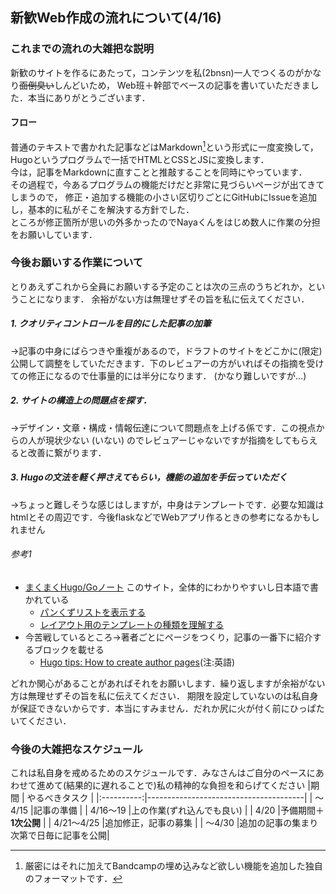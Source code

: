## 新歓Web作成の流れについて(4/16)

### これまでの流れの大雑把な説明
新歓のサイトを作るにあたって，コンテンツを私(2bnsn)一人でつくるのがかなり~~面倒臭い~~しんどいため，
Web班＋幹部でベースの記事を書いていただきました．本当にありがとうございます．

#### フロー
普通のテキストで書かれた記事などはMarkdown[^1]という形式に一度変換して，
Hugoというプログラムで一括でHTMLとCSSとJSに変換します．  
今は，記事をMarkdownに直すことと推敲することを同時にやっています．  
その過程で，今あるプログラムの機能だけだと非常に見づらいページが出てきてしまうので，
修正・追加する機能の小さい区切りごとにGitHubにIssueを追加し，基本的に私がそこを解決する方針でした．  
ところが修正箇所が思いの外多かったのでNayaくんをはじめ数人に作業の分担をお願いしています．

### 今後お願いする作業について
とりあえずこれから全員にお願いする予定のことは次の三点のうちどれか，ということになります．
余裕がない方は無理せずその旨を私に伝えてください．

##### 1. クオリティコントロールを目的にした記事の加筆
  →記事の中身にばらつきや重複があるので，ドラフトのサイトをどこかに(限定)公開して調整をしていただきます．下のレビュアーの方がいればその指摘を受けての修正になるので仕事量的には半分になります． (かなり難しいですが...)

##### 2. サイトの構造上の問題点を探す．
  →デザイン・文章・構成・情報伝達について問題点を上げる係です．この視点からの人が現状少ない (いない) のでレビュアーじゃないですが指摘をしてもらえると改善に繋がります．

##### 3. Hugoの文法を軽く押さえてもらい，機能の追加を手伝っていただく
  →ちょっと難しそうな感じはしますが，中身はテンプレートです．必要な知識はhtmlとその周辺です．今後flaskなどでWebアプリ作るときの参考になるかもしれません

  ###### 参考1
* [まくまくHugo/Goノート](https://maku77.github.io/hugo/)
    このサイト，全体的にわかりやすいし日本語で書かれている
  * [パンくずリストを表示する](https://maku77.github.io/hugo/template/breadcrumbs.html)
  * [レイアウト用のテンプレートの種類を理解する](https://maku77.github.io/hugo/layout/template-types.html)
 * 今苦戦しているところ→著者ごとにページをつくり，記事の一番下に紹介するブロックを載せる
   * [Hugo tips: How to create author pages](https://www.netlify.com/blog/2018/07/24/hugo-tips-how-to-create-author-pages/)(注:英語)

  
どれか関心があることがあればそれをお願いします．繰り返しますが余裕がない方は無理せずその旨を私に伝えてください．
期限を設定していないのは私自身が保証できないからです．本当にすみません．だれか尻に火が付く前にひっぱたいてください．

[^1]: 厳密にはそれに加えてBandcampの埋め込みなど欲しい機能を追加した独自のフォーマットです．

### 今後の大雑把なスケジュール
これは私自身を戒めるためのスケジュールです．みなさんはご自分のペースにあわせて進めて(結果的に遅れることで)私の精神的な負担を和らげてください
|期間        | やるべきタスク                        |
|:----------:|---------------------------------------|
|   〜4/15   |記事の準備                             |
|  4/16〜19  |上の作業(ずれ込んでも良い)             |
|    4/20    |予備期間＋**1次公開**                  |
| 4/21〜4/25 |追加修正，記事の募集                   |
|   〜4/30   |追加の記事の集まり次第で日毎に記事を公開|

